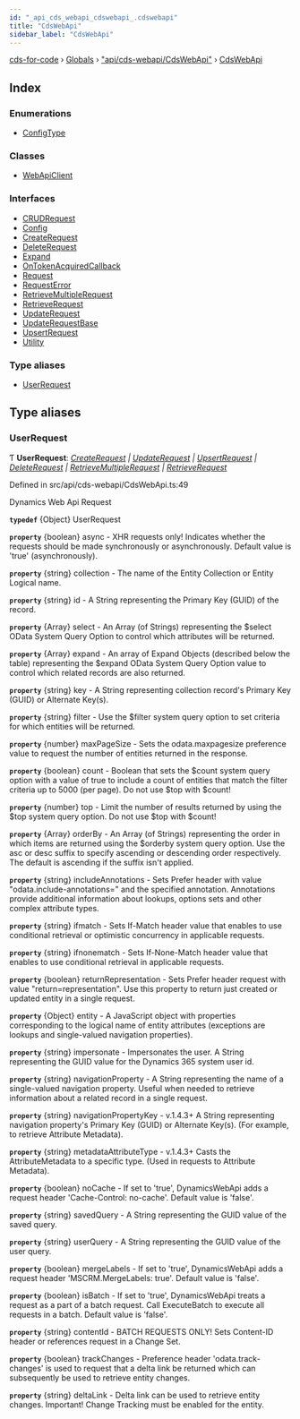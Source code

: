 ```yaml
---
id: "_api_cds_webapi_cdswebapi_.cdswebapi"
title: "CdsWebApi"
sidebar_label: "CdsWebApi"
---
```


[cds-for-code](../index.md) › [Globals](../globals.md) › ["api/cds-webapi/CdsWebApi"](_api_cds_webapi_cdswebapi_.md) › [CdsWebApi](_api_cds_webapi_cdswebapi_.cdswebapi.md)

## Index

### Enumerations

* [ConfigType](../enums/_api_cds_webapi_cdswebapi_.cdswebapi.configtype.md)

### Classes

* [WebApiClient](../classes/_api_cds_webapi_cdswebapi_.cdswebapi.webapiclient.md)

### Interfaces

* [CRUDRequest](../interfaces/_api_cds_webapi_cdswebapi_.cdswebapi.crudrequest.md)
* [Config](../interfaces/_api_cds_webapi_cdswebapi_.cdswebapi.config.md)
* [CreateRequest](../interfaces/_api_cds_webapi_cdswebapi_.cdswebapi.createrequest.md)
* [DeleteRequest](../interfaces/_api_cds_webapi_cdswebapi_.cdswebapi.deleterequest.md)
* [Expand](../interfaces/_api_cds_webapi_cdswebapi_.cdswebapi.expand.md)
* [OnTokenAcquiredCallback](../interfaces/_api_cds_webapi_cdswebapi_.cdswebapi.ontokenacquiredcallback.md)
* [Request](../interfaces/_api_cds_webapi_cdswebapi_.cdswebapi.request.md)
* [RequestError](../interfaces/_api_cds_webapi_cdswebapi_.cdswebapi.requesterror.md)
* [RetrieveMultipleRequest](../interfaces/_api_cds_webapi_cdswebapi_.cdswebapi.retrievemultiplerequest.md)
* [RetrieveRequest](../interfaces/_api_cds_webapi_cdswebapi_.cdswebapi.retrieverequest.md)
* [UpdateRequest](../interfaces/_api_cds_webapi_cdswebapi_.cdswebapi.updaterequest.md)
* [UpdateRequestBase](../interfaces/_api_cds_webapi_cdswebapi_.cdswebapi.updaterequestbase.md)
* [UpsertRequest](../interfaces/_api_cds_webapi_cdswebapi_.cdswebapi.upsertrequest.md)
* [Utility](../interfaces/_api_cds_webapi_cdswebapi_.cdswebapi.utility.md)

### Type aliases

* [UserRequest](_api_cds_webapi_cdswebapi_.cdswebapi.md#userrequest)

## Type aliases

###  UserRequest

Ƭ **UserRequest**: *[CreateRequest](../interfaces/_api_cds_webapi_cdswebapi_.cdswebapi.createrequest.md) | [UpdateRequest](../interfaces/_api_cds_webapi_cdswebapi_.cdswebapi.updaterequest.md) | [UpsertRequest](../interfaces/_api_cds_webapi_cdswebapi_.cdswebapi.upsertrequest.md) | [DeleteRequest](../interfaces/_api_cds_webapi_cdswebapi_.cdswebapi.deleterequest.md) | [RetrieveMultipleRequest](../interfaces/_api_cds_webapi_cdswebapi_.cdswebapi.retrievemultiplerequest.md) | [RetrieveRequest](../interfaces/_api_cds_webapi_cdswebapi_.cdswebapi.retrieverequest.md)*

Defined in src/api/cds-webapi/CdsWebApi.ts:49

Dynamics Web Api Request

**`typedef`** {Object} UserRequest

**`property`** {boolean} async - XHR requests only! Indicates whether the requests should be made synchronously or asynchronously. Default value is 'true' (asynchronously).

**`property`** {string} collection - The name of the Entity Collection or Entity Logical name.

**`property`** {string} id - A String representing the Primary Key (GUID) of the record.

**`property`** {Array} select - An Array (of Strings) representing the $select OData System Query Option to control which attributes will be returned.

**`property`** {Array} expand - An array of Expand Objects (described below the table) representing the $expand OData System Query Option value to control which related records are also returned.

**`property`** {string} key - A String representing collection record's Primary Key (GUID) or Alternate Key(s).

**`property`** {string} filter - Use the $filter system query option to set criteria for which entities will be returned.

**`property`** {number} maxPageSize - Sets the odata.maxpagesize preference value to request the number of entities returned in the response.

**`property`** {boolean} count - Boolean that sets the $count system query option with a value of true to include a count of entities that match the filter criteria up to 5000 (per page). Do not use $top with $count!

**`property`** {number} top - Limit the number of results returned by using the $top system query option. Do not use $top with $count!

**`property`** {Array} orderBy - An Array (of Strings) representing the order in which items are returned using the $orderby system query option. Use the asc or desc suffix to specify ascending or descending order respectively. The default is ascending if the suffix isn't applied.

**`property`** {string} includeAnnotations - Sets Prefer header with value "odata.include-annotations=" and the specified annotation. Annotations provide additional information about lookups, options sets and other complex attribute types.

**`property`** {string} ifmatch - Sets If-Match header value that enables to use conditional retrieval or optimistic concurrency in applicable requests.

**`property`** {string} ifnonematch - Sets If-None-Match header value that enables to use conditional retrieval in applicable requests.

**`property`** {boolean} returnRepresentation - Sets Prefer header request with value "return=representation". Use this property to return just created or updated entity in a single request.

**`property`** {Object} entity - A JavaScript object with properties corresponding to the logical name of entity attributes (exceptions are lookups and single-valued navigation properties).

**`property`** {string} impersonate - Impersonates the user. A String representing the GUID value for the Dynamics 365 system user id.

**`property`** {string} navigationProperty - A String representing the name of a single-valued navigation property. Useful when needed to retrieve information about a related record in a single request.

**`property`** {string} navigationPropertyKey - v.1.4.3+ A String representing navigation property's Primary Key (GUID) or Alternate Key(s). (For example, to retrieve Attribute Metadata).

**`property`** {string} metadataAttributeType - v.1.4.3+ Casts the AttributeMetadata to a specific type. (Used in requests to Attribute Metadata).

**`property`** {boolean} noCache - If set to 'true', DynamicsWebApi adds a request header 'Cache-Control: no-cache'. Default value is 'false'.

**`property`** {string} savedQuery - A String representing the GUID value of the saved query.

**`property`** {string} userQuery - A String representing the GUID value of the user query.

**`property`** {boolean} mergeLabels - If set to 'true', DynamicsWebApi adds a request header 'MSCRM.MergeLabels: true'. Default value is 'false'.

**`property`** {boolean} isBatch - If set to 'true', DynamicsWebApi treats a request as a part of a batch request. Call ExecuteBatch to execute all requests in a batch. Default value is 'false'.

**`property`** {string} contentId - BATCH REQUESTS ONLY! Sets Content-ID header or references request in a Change Set.

**`property`** {boolean} trackChanges - Preference header 'odata.track-changes' is used to request that a delta link be returned which can subsequently be used to retrieve entity changes.

**`property`** {string} deltaLink - Delta link can be used to retrieve entity changes. Important! Change Tracking must be enabled for the entity.
